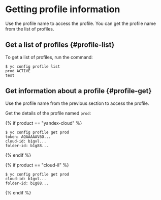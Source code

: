 # Getting profile information

Use the profile name to access the profile. You can get the profile name from the list of profiles.

## Get a list of profiles {#profile-list}

To get a list of profiles, run the command:

```
$ yc config profile list
prod ACTIVE
test
```

## Get information about a profile {#profile-get}

Use the profile name from the previous section to access the profile.

Get the details of the profile named `prod`:

{% if product == "yandex-cloud" %}

```
$ yc config profile get prod
token: AQAAAAAV6O...
cloud-id: b1gvl...
folder-id: b1g88...
```

{% endif %}

{% if product == "cloud-il" %}

```
$ yc config profile get prod
cloud-id: b1gvl...
folder-id: b1g88...
```

{% endif %}
